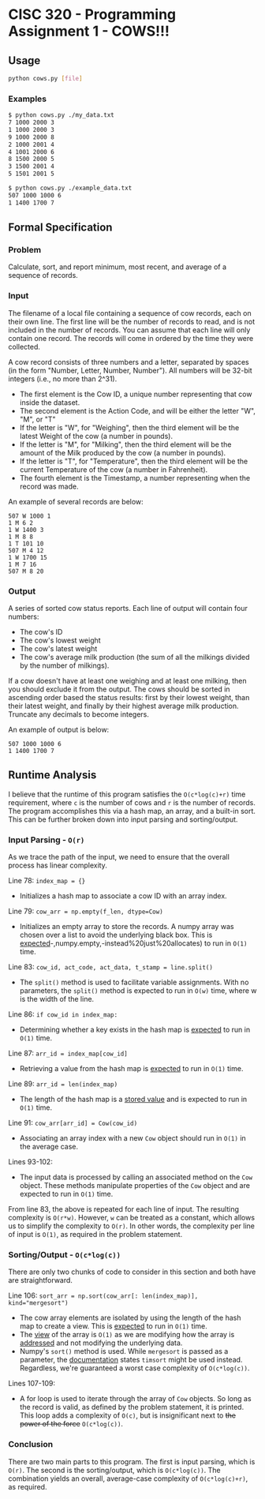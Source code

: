 # CISC 320 - Programming Assignment 1 - COWS!!!

## Usage

```bash
python cows.py [file]
```

### Examples

```bash
$ python cows.py ./my_data.txt
7 1000 2000 3
1 1000 2000 3
9 1000 2000 8
2 1000 2001 4
4 1001 2000 6
8 1500 2000 5
3 1500 2001 4
5 1501 2001 5
```

```bash
$ python cows.py ./example_data.txt
507 1000 1000 6
1 1400 1700 7
```

## Formal Specification

### Problem

Calculate, sort, and report minimum, most recent, and average of a sequence of records.

### Input

The filename of a local file containing a sequence of cow records, each on their own line. The first line will be the number of records to read, and is not included in the number of records. You can assume that each line will only contain one record. The records will come in ordered by the time they were collected.

A cow record consists of three numbers and a letter, separated by spaces (in the form "Number, Letter, Number, Number"). All numbers will be 32-bit integers (i.e., no more than 2^31).

- The first element is the Cow ID, a unique number representing that cow inside the dataset.
- The second element is the Action Code, and will be either the letter "W", "M", or "T"
- If the letter is "W", for "Weighing", then the third element will be the latest Weight of the cow (a number in pounds).
- If the letter is "M", for "Milking", then the third element will be the amount of the Milk produced by the cow (a number in pounds).
- If the letter is "T", for "Temperature", then the third element will be the current Temperature of the cow (a number in Fahrenheit).
- The fourth element is the Timestamp, a number representing when the record was made.

An example of several records are below:

```Text
507 W 1000 1
1 M 6 2
1 W 1400 3
1 M 8 8
1 T 101 10
507 M 4 12
1 W 1700 15
1 M 7 16
507 M 8 20
```

### Output

A series of sorted cow status reports. Each line of output will contain four numbers:

- The cow's ID
- The cow's lowest weight
- The cow's latest weight
- The cow's average milk production (the sum of all the milkings divided by the number of milkings).

If a cow doesn't have at least one weighing and at least one milking, then you should exclude it from the output. The cows should be sorted in ascending order based the status results: first by their lowest weight, than their latest weight, and finally by their highest average milk production. Truncate any decimals to become integers.

An example of output is below:

```Text
507 1000 1000 6
1 1400 1700 7
```

## Runtime Analysis

I believe that the runtime of this program satisfies the `O(c*log(c)+r)` time requirement, where `c` is the number of cows and `r` is the number of records. The program accomplishes this via a hash map, an array, and a built-in sort. This can be further broken down into input parsing and sorting/output.

### Input Parsing - `O(r)`

As we trace the path of the input, we need to ensure that the overall process has linear complexity.

Line 78: `index_map = {}`

- Initializes a hash map to associate a cow ID with an array index.

Line 79:  `cow_arr = np.empty(f_len, dtype=Cow)`

- Initializes an empty array to store the records. A numpy array was chosen over a list to avoid the underlying black box. This is [expected](https://pypi.org/project/big-O/#:~:text=big_o.big_o.Linear%27%3E%2C%20...)-,numpy.empty,-instead%20just%20allocates) to run in `O(1)` time.

Line 83: `cow_id, act_code, act_data, t_stamp = line.split()`

- The `split()` method is used to facilitate variable assignments. With no parameters, the `split()` method is expected to run in `O(w)` time, where w is the width of the line.

Line 86: `if cow_id in index_map:`

- Determining whether a key exists in the hash map is [expected](https://wiki.python.org/moin/TimeComplexity) to run in `O(1)` time.

Line 87: `arr_id = index_map[cow_id]`

- Retrieving a value from the hash map is [expected](https://wiki.python.org/moin/TimeComplexity) to run in `O(1)` time.

Line 89: `arr_id = len(index_map)`

- The length of the hash map is a [stored value](https://wiki.python.org/moin/TimeComplexity) and is expected to run in `O(1)` time.

Line 91: `cow_arr[arr_id] = Cow(cow_id)`

- Associating an array index with a new `Cow` object should run in `O(1)` in the average case.

Lines 93-102:

- The input data is processed by calling an associated method on the `Cow` object. These methods manipulate properties of the `Cow` object and are expected to run in `O(1)` time.

From line 83, the above is repeated for each line of input. The resulting complexity is `O(r*w)`. However, `w` can be treated as a constant, which allows us to simplify the complexity to `O(r)`. In other words, the complexity per line of input is `O(1)`, as required in the problem statement.

### Sorting/Output  - `O(c*log(c))`

There are only two chunks of code to consider in this section and both have are straightforward.

Line 106: `sort_arr = np.sort(cow_arr[: len(index_map)], kind="mergesort")`

- The cow array elements are isolated by using the length of the hash map to create a view. This is [expected](https://wiki.python.org/moin/TimeComplexity) to run in `O(1)` time.
- The [view](https://numpy.org/doc/stable/user/basics.copies.html#indexing-operations) of the array is `O(1)` as we are modifying how the array is [addressed](https://numpy.org/doc/stable/user/basics.copies.html#view) and not modifying the underlying data.
- Numpy's `sort()` method is used. While `mergesort` is passed as a parameter, the [documentation](https://numpy.org/doc/stable/reference/generated/numpy.sort.html#:~:text=yes-,Note,-The%20datatype%20determines) states `timsort` might be used instead. Regardless, we're guaranteed a worst case complexity of `O(c*log(c))`.

Lines 107-109:

- A for loop is used to iterate through the array of `Cow` objects. So long as the record is valid, as defined by the problem statement, it is printed. This loop adds a complexity of `O(c)`, but is insignificant next to ~~the power of the force~~ `O(c*log(c))`.

### Conclusion

There are two main parts to this program. The first is input parsing, which is `O(r)`. The second is the sorting/output, which is `O(c*log(c))`. The combination yields an overall, average-case complexity of `O(c*log(c)+r)`, as required.
